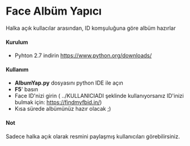 
# Face Albüm Yapıcı

Halka açık kullacılar arasından, ID komşuluğuna göre albüm hazırlar

#### Kurulum

* Pyhton 2.7 indirin https://www.python.org/downloads/


#### Kullanım
* **AlbumYap.py** dosyasını python IDE ile açın
* **F5**' basın
* Face ID'nizi girin ( ../KULLANICIADI şeklinde kullanıyorsanız ID'inizi bulmak için: https://findmyfbid.in/)
* Kısa sürede albümünüz hazır olacak ;)

#### Not
Sadece halka açık olarak resmini paylaşmış kullanıcıları görebilirsiniz.
